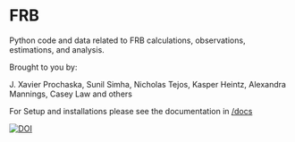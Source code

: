 # FRB
Python code and data related to FRB calculations, observations,
estimations, and analysis.

Brought to you by:

J. Xavier Prochaska,
Sunil Simha,
Nicholas Tejos,
Kasper Heintz,
Alexandra Mannings,
Casey Law
and others 

For Setup and installations please see the documentation in [/docs](https://github.com/FRBs/FRB/tree/chime/docs)


[![DOI](https://zenodo.org/badge/DOI/10.5281/zenodo.3403651.svg)](https://doi.org/10.5281/zenodo.3403651)
